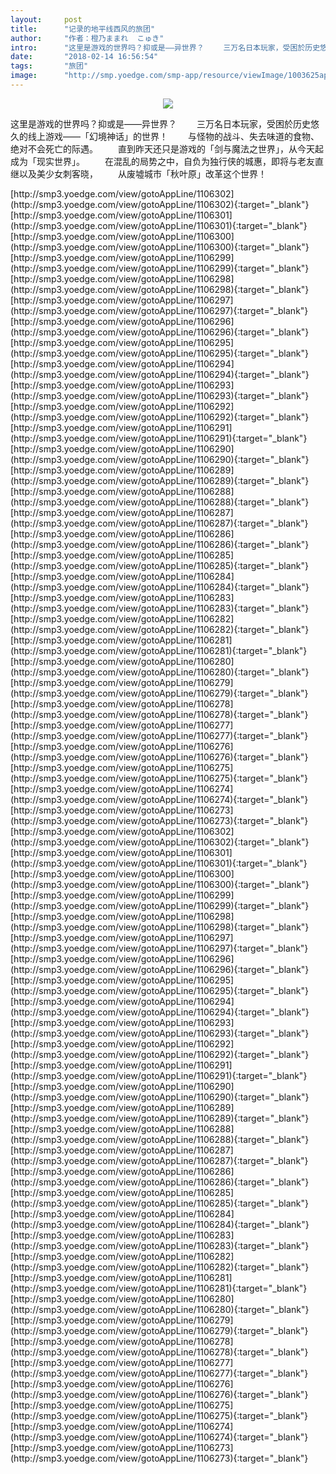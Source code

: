 ```yaml
---
layout:     post
title:      "记录的地平线西风的旅团"
author:     "作者：橙乃ままれ  こゅき"
intro:      "这里是游戏的世界吗？抑或是——异世界？ 　　三万名日本玩家，受困於历史悠久的线上游戏——「幻境神话」的世界！ 　　与怪物的战斗、失去味道的食物、绝对不会死亡的际遇。 　　直到昨天还只是游戏的「剑与魔法之世界」，从今天起成为「现实世界」。 　　在混乱的局势之中，自负为独行侠的城惠，即将与老友直继以及美少女刺客晓， 　　从废墟城市「秋叶原」改革这个世界！"
date:       "2018-02-14 16:56:54"
tags:       "旅团"
image:      "http://smp.yoedge.com/smp-app/resource/viewImage/1003625appline.png"
---
```

<div style="text-align: center">
<p><img src="http://smp.yoedge.com/smp-app/resource/viewImage/1003625appline.png"/></p>
</div>
<p class="post-meta">
<span>这里是游戏的世界吗？抑或是——异世界？ 　　三万名日本玩家，受困於历史悠久的线上游戏——「幻境神话」的世界！ 　　与怪物的战斗、失去味道的食物、绝对不会死亡的际遇。 　　直到昨天还只是游戏的「剑与魔法之世界」，从今天起成为「现实世界」。 　　在混乱的局势之中，自负为独行侠的城惠，即将与老友直继以及美少女刺客晓， 　　从废墟城市「秋叶原」改革这个世界！</span>
</p>
[http://smp3.yoedge.com/view/gotoAppLine/1106302](http://smp3.yoedge.com/view/gotoAppLine/1106302){:target="_blank"}
[http://smp3.yoedge.com/view/gotoAppLine/1106301](http://smp3.yoedge.com/view/gotoAppLine/1106301){:target="_blank"}
[http://smp3.yoedge.com/view/gotoAppLine/1106300](http://smp3.yoedge.com/view/gotoAppLine/1106300){:target="_blank"}
[http://smp3.yoedge.com/view/gotoAppLine/1106299](http://smp3.yoedge.com/view/gotoAppLine/1106299){:target="_blank"}
[http://smp3.yoedge.com/view/gotoAppLine/1106298](http://smp3.yoedge.com/view/gotoAppLine/1106298){:target="_blank"}
[http://smp3.yoedge.com/view/gotoAppLine/1106297](http://smp3.yoedge.com/view/gotoAppLine/1106297){:target="_blank"}
[http://smp3.yoedge.com/view/gotoAppLine/1106296](http://smp3.yoedge.com/view/gotoAppLine/1106296){:target="_blank"}
[http://smp3.yoedge.com/view/gotoAppLine/1106295](http://smp3.yoedge.com/view/gotoAppLine/1106295){:target="_blank"}
[http://smp3.yoedge.com/view/gotoAppLine/1106294](http://smp3.yoedge.com/view/gotoAppLine/1106294){:target="_blank"}
[http://smp3.yoedge.com/view/gotoAppLine/1106293](http://smp3.yoedge.com/view/gotoAppLine/1106293){:target="_blank"}
[http://smp3.yoedge.com/view/gotoAppLine/1106292](http://smp3.yoedge.com/view/gotoAppLine/1106292){:target="_blank"}
[http://smp3.yoedge.com/view/gotoAppLine/1106291](http://smp3.yoedge.com/view/gotoAppLine/1106291){:target="_blank"}
[http://smp3.yoedge.com/view/gotoAppLine/1106290](http://smp3.yoedge.com/view/gotoAppLine/1106290){:target="_blank"}
[http://smp3.yoedge.com/view/gotoAppLine/1106289](http://smp3.yoedge.com/view/gotoAppLine/1106289){:target="_blank"}
[http://smp3.yoedge.com/view/gotoAppLine/1106288](http://smp3.yoedge.com/view/gotoAppLine/1106288){:target="_blank"}
[http://smp3.yoedge.com/view/gotoAppLine/1106287](http://smp3.yoedge.com/view/gotoAppLine/1106287){:target="_blank"}
[http://smp3.yoedge.com/view/gotoAppLine/1106286](http://smp3.yoedge.com/view/gotoAppLine/1106286){:target="_blank"}
[http://smp3.yoedge.com/view/gotoAppLine/1106285](http://smp3.yoedge.com/view/gotoAppLine/1106285){:target="_blank"}
[http://smp3.yoedge.com/view/gotoAppLine/1106284](http://smp3.yoedge.com/view/gotoAppLine/1106284){:target="_blank"}
[http://smp3.yoedge.com/view/gotoAppLine/1106283](http://smp3.yoedge.com/view/gotoAppLine/1106283){:target="_blank"}
[http://smp3.yoedge.com/view/gotoAppLine/1106282](http://smp3.yoedge.com/view/gotoAppLine/1106282){:target="_blank"}
[http://smp3.yoedge.com/view/gotoAppLine/1106281](http://smp3.yoedge.com/view/gotoAppLine/1106281){:target="_blank"}
[http://smp3.yoedge.com/view/gotoAppLine/1106280](http://smp3.yoedge.com/view/gotoAppLine/1106280){:target="_blank"}
[http://smp3.yoedge.com/view/gotoAppLine/1106279](http://smp3.yoedge.com/view/gotoAppLine/1106279){:target="_blank"}
[http://smp3.yoedge.com/view/gotoAppLine/1106278](http://smp3.yoedge.com/view/gotoAppLine/1106278){:target="_blank"}
[http://smp3.yoedge.com/view/gotoAppLine/1106277](http://smp3.yoedge.com/view/gotoAppLine/1106277){:target="_blank"}
[http://smp3.yoedge.com/view/gotoAppLine/1106276](http://smp3.yoedge.com/view/gotoAppLine/1106276){:target="_blank"}
[http://smp3.yoedge.com/view/gotoAppLine/1106275](http://smp3.yoedge.com/view/gotoAppLine/1106275){:target="_blank"}
[http://smp3.yoedge.com/view/gotoAppLine/1106274](http://smp3.yoedge.com/view/gotoAppLine/1106274){:target="_blank"}
[http://smp3.yoedge.com/view/gotoAppLine/1106273](http://smp3.yoedge.com/view/gotoAppLine/1106273){:target="_blank"}
[http://smp3.yoedge.com/view/gotoAppLine/1106302](http://smp3.yoedge.com/view/gotoAppLine/1106302){:target="_blank"}
[http://smp3.yoedge.com/view/gotoAppLine/1106301](http://smp3.yoedge.com/view/gotoAppLine/1106301){:target="_blank"}
[http://smp3.yoedge.com/view/gotoAppLine/1106300](http://smp3.yoedge.com/view/gotoAppLine/1106300){:target="_blank"}
[http://smp3.yoedge.com/view/gotoAppLine/1106299](http://smp3.yoedge.com/view/gotoAppLine/1106299){:target="_blank"}
[http://smp3.yoedge.com/view/gotoAppLine/1106298](http://smp3.yoedge.com/view/gotoAppLine/1106298){:target="_blank"}
[http://smp3.yoedge.com/view/gotoAppLine/1106297](http://smp3.yoedge.com/view/gotoAppLine/1106297){:target="_blank"}
[http://smp3.yoedge.com/view/gotoAppLine/1106296](http://smp3.yoedge.com/view/gotoAppLine/1106296){:target="_blank"}
[http://smp3.yoedge.com/view/gotoAppLine/1106295](http://smp3.yoedge.com/view/gotoAppLine/1106295){:target="_blank"}
[http://smp3.yoedge.com/view/gotoAppLine/1106294](http://smp3.yoedge.com/view/gotoAppLine/1106294){:target="_blank"}
[http://smp3.yoedge.com/view/gotoAppLine/1106293](http://smp3.yoedge.com/view/gotoAppLine/1106293){:target="_blank"}
[http://smp3.yoedge.com/view/gotoAppLine/1106292](http://smp3.yoedge.com/view/gotoAppLine/1106292){:target="_blank"}
[http://smp3.yoedge.com/view/gotoAppLine/1106291](http://smp3.yoedge.com/view/gotoAppLine/1106291){:target="_blank"}
[http://smp3.yoedge.com/view/gotoAppLine/1106290](http://smp3.yoedge.com/view/gotoAppLine/1106290){:target="_blank"}
[http://smp3.yoedge.com/view/gotoAppLine/1106289](http://smp3.yoedge.com/view/gotoAppLine/1106289){:target="_blank"}
[http://smp3.yoedge.com/view/gotoAppLine/1106288](http://smp3.yoedge.com/view/gotoAppLine/1106288){:target="_blank"}
[http://smp3.yoedge.com/view/gotoAppLine/1106287](http://smp3.yoedge.com/view/gotoAppLine/1106287){:target="_blank"}
[http://smp3.yoedge.com/view/gotoAppLine/1106286](http://smp3.yoedge.com/view/gotoAppLine/1106286){:target="_blank"}
[http://smp3.yoedge.com/view/gotoAppLine/1106285](http://smp3.yoedge.com/view/gotoAppLine/1106285){:target="_blank"}
[http://smp3.yoedge.com/view/gotoAppLine/1106284](http://smp3.yoedge.com/view/gotoAppLine/1106284){:target="_blank"}
[http://smp3.yoedge.com/view/gotoAppLine/1106283](http://smp3.yoedge.com/view/gotoAppLine/1106283){:target="_blank"}
[http://smp3.yoedge.com/view/gotoAppLine/1106282](http://smp3.yoedge.com/view/gotoAppLine/1106282){:target="_blank"}
[http://smp3.yoedge.com/view/gotoAppLine/1106281](http://smp3.yoedge.com/view/gotoAppLine/1106281){:target="_blank"}
[http://smp3.yoedge.com/view/gotoAppLine/1106280](http://smp3.yoedge.com/view/gotoAppLine/1106280){:target="_blank"}
[http://smp3.yoedge.com/view/gotoAppLine/1106279](http://smp3.yoedge.com/view/gotoAppLine/1106279){:target="_blank"}
[http://smp3.yoedge.com/view/gotoAppLine/1106278](http://smp3.yoedge.com/view/gotoAppLine/1106278){:target="_blank"}
[http://smp3.yoedge.com/view/gotoAppLine/1106277](http://smp3.yoedge.com/view/gotoAppLine/1106277){:target="_blank"}
[http://smp3.yoedge.com/view/gotoAppLine/1106276](http://smp3.yoedge.com/view/gotoAppLine/1106276){:target="_blank"}
[http://smp3.yoedge.com/view/gotoAppLine/1106275](http://smp3.yoedge.com/view/gotoAppLine/1106275){:target="_blank"}
[http://smp3.yoedge.com/view/gotoAppLine/1106274](http://smp3.yoedge.com/view/gotoAppLine/1106274){:target="_blank"}
[http://smp3.yoedge.com/view/gotoAppLine/1106273](http://smp3.yoedge.com/view/gotoAppLine/1106273){:target="_blank"}



